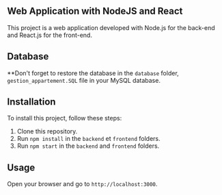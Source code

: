 ## Web Application with NodeJS and React

This project is a web application developed with Node.js for the back-end and React.js for the front-end.

## Database

**Don't forget to restore the database in the `database` folder, `gestion_appartement.SQL` file in your MySQL database.

## Installation

To install this project, follow these steps:

1. Clone this repository.
2. Run `npm install` in the `backend` et `frontend` folders.
3. Run `npm start` in the `backend` and `frontend` folders.

## Usage

Open your browser and go to `http://localhost:3000`.

